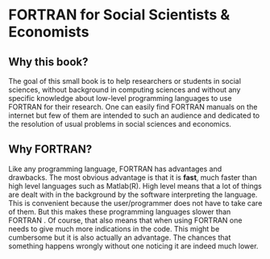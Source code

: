 # FORTRAN for Social Scientists & Economists

## Why this book?

The goal  of this small book is to help researchers or students in social sciences, without background in computing sciences and without any specific knowledge about low-level programming languages to use FORTRAN for their research. One can easily find FORTRAN manuals on the internet but few of them are intended to such an audience and dedicated to the resolution of usual problems in social sciences and economics.

## Why FORTRAN?

Like any programming language, FORTRAN has advantages and drawbacks. The most obvious advantage is that it is **fast**, much faster than high level languages such as Matlab\(R\). High level means that a lot of things are dealt with in the background by the software interpreting the language. This is convenient because the user/programmer does not have to take care of them. But this makes these programming languages slower than FORTRAN . Of course, that also means that when using FORTRAN one needs to give much more indications in the code. This might be cumbersome but it is also actually an advantage. The chances that something happens wrongly without one noticing it are indeed much lower.

